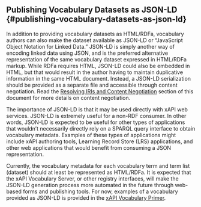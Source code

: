 ## Publishing Vocabulary Datasets as JSON-LD {#publishing-vocabulary-datasets-as-json-ld}

In addition to providing vocabulary datasets as HTML/RDFa, vocabulary authors can also make the dataset available as JSON-LD or “JavaScript Object Notation for Linked Data.” JSON-LD is simply another way of encoding linked data using JSON, and is the preferred alternative representation of the same vocabulary dataset expressed in HTML/RDFa markup. While RDFa requires HTML, JSON-LD could also be embedded in HTML, but that would result in the author having to maintain duplicative information in the same HTML document. Instead, a JSON-LD serialization should be provided as a separate file and accessible through content negotiation. Read the [Resolving IRIs and Content Negotiation](resolving_iris_and_content_negotiation.md) section of this document for more details on content negotiation.

The importance of JSON-LD is that it may be used directly with xAPI web services. JSON-LD is extremely useful for a non-RDF consumer. In other words, JSON-LD is expected to be useful for other types of applications that wouldn’t necessarily directly rely on a SPARQL query interface to obtain vocabulary metadata. Examples of these types of applications might include xAPI authoring tools, Learning Record Store (LRS) applications, and other web applications that would benefit from consuming a JSON representation.

Currently, the vocabulary metadata for each vocabulary term and term list (dataset) should at least be represented as HTML/RDFa. It is expected that the xAPI Vocabulary Server, or other registry interfaces, will make the JSON-LD generation process more automated in the future through web-based forms and publishing tools. For now, examples of a vocabulary provided as JSON-LD is provided in the [xAPI Vocabulary Primer](https://docs.google.com/document/d/1mQDMOussZ7iKkW5jk1sM8KrOOzjsUYVUmSSXyEhk8v8/edit?pref=2&pli=1#heading=h.uo4nz955yyd2).